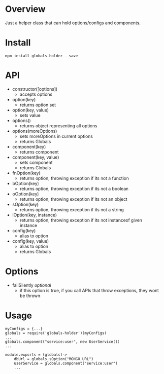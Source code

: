 # Overview

Just a helper class that can hold options/configs and components.

# Install

``npm install globals-holder --save``

# API

- constructor([options])
    + accepts options
- option(key)
    + returns option set
- option(key, value)
    + sets value
- options()
    + returns object representing all options
- options(moreOptions)
    + sets moreOptions in current options
    + returns Globals
- component(key)
    + returns component
- component(key, value)
    + sets component
    + returns Globals
- fnOption(key)
    + returns option, throwing exception if its not a function
- bOption(key)
    + returns option, throwing exception if its not a boolean
- oOption(key)
    + returns option, throwing exception if its not an object
- sOption(key)
    + returns option, throwing exception if its not a string
- iOption(key, instance)
    + returns option, throwing exception if its not instanceof given instance
- config(key)
    + alias to option
- config(key, value)
    + alias to option
    + returns Globals

# Options
- failSilently *optional*
    + if this option is true, if you call APIs that throw exceptions, they wont be thrown

# Usage

```
myConfigs = {...}
globals = require('globals-holder')(myConfigs)
...
globals.component("service:user", new UserService())
...
```

```
module.exports = (globals)->
    dbUrl = globals.sOption("MONGO_URL")
    userService = globals.component("service:user")
    ...
```
